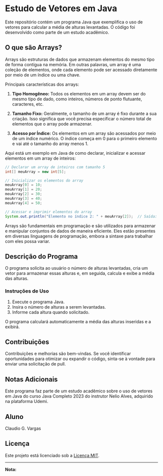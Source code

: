 # Estudo de Vetores em Java

Este repositório contém um programa Java que exemplifica o uso de vetores para calcular a média de alturas levantadas. O código foi desenvolvido como parte de um estudo acadêmico.

## O que são Arrays?

Arrays são estruturas de dados que armazenam elementos do mesmo tipo de forma contígua na memória. Em outras palavras, um array é uma coleção de elementos, onde cada elemento pode ser acessado diretamente por meio de um índice ou uma chave.

Principais características dos arrays:

1. **Tipo Homogêneo:** Todos os elementos em um array devem ser do mesmo tipo de dado, como inteiros, números de ponto flutuante, caracteres, etc.

2. **Tamanho Fixo:** Geralmente, o tamanho de um array é fixo durante a sua criação. Isso significa que você precisa especificar o número total de elementos que o array pode armazenar.

3. **Acesso por Índice:** Os elementos em um array são acessados por meio de um índice numérico. O índice começa em 0 para o primeiro elemento e vai até o tamanho do array menos 1.

Aqui está um exemplo em Java de como declarar, inicializar e acessar elementos em um array de inteiros:

```java
// Declarar um array de inteiros com tamanho 5
int[] meuArray = new int[5];

// Inicializar os elementos do array
meuArray[0] = 10;
meuArray[1] = 20;
meuArray[2] = 30;
meuArray[3] = 40;
meuArray[4] = 50;

// Acessar e imprimir elementos do array
System.out.println("Elemento no índice 2: " + meuArray[2]);  // Saída: 30
```

Arrays são fundamentais em programação e são utilizados para armazenar e manipular conjuntos de dados de maneira eficiente. Eles estão presentes em diversas linguagens de programação, embora a sintaxe para trabalhar com eles possa variar.

## Descrição do Programa

O programa solicita ao usuário o número de alturas levantadas, cria um vetor para armazenar essas alturas e, em seguida, calcula e exibe a média das alturas.

### Instruções de Uso

1. Execute o programa Java.
2. Insira o número de alturas a serem levantadas.
3. Informe cada altura quando solicitado.

O programa calculará automaticamente a média das alturas inseridas e a exibirá.

## Contribuições

Contribuições e melhorias são bem-vindas. Se você identificar oportunidades para otimizar ou expandir o código, sinta-se à vontade para enviar uma solicitação de pull.

## Notas Adicionais

Este programa faz parte de um estudo acadêmico sobre o uso de vetores em Java do curso Java Completo 2023 do instrutor Nelio Alves, adquirido na plataforma Udemi. 

## Aluno

Claudio G. Vargas 

## Licença

Este projeto está licenciado sob a [Licença MIT](LICENSE).

---

**Nota:** 
